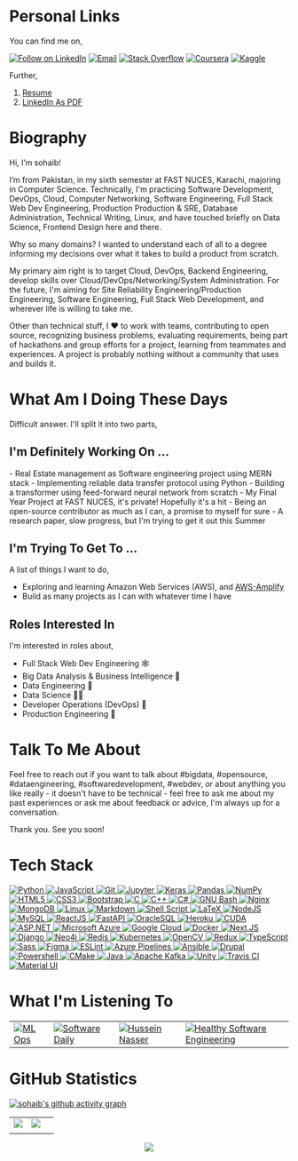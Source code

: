 <h1 align="left">Personal Links</h1>

You can find me on,

<p align="left">
  <a href="https://www.linkedin.com/in/sohaib1083/"><img title="Follow on LinkedIn" src="https://img.shields.io/badge/LinkedIn-0077B5?style=for-the-badge&logo=linkedin&logoColor=white"/></a>
  <a href="mailto:sohaib1083@gmail.com"><img title="Email" src="https://img.shields.io/badge/Gmail-D14836?style=for-the-badge&logo=gmail&logoColor=white"/></a>
  <a href="https://stackoverflow.com/users/24291092/sohaib-shamsi"><img title="Stack Overflow" src="https://img.shields.io/badge/Stack%20Overflow-FE7A16?style=for-the-badge&logo=stack%20overflow&logoColor=fff"/></a>
  <a href="https://www.coursera.org/user/2c56a3a15331af6652fc04b58a74b766"><img title="Coursera" src="https://img.shields.io/badge/Coursera-0056D2?style=for-the-badge&logo=coursera&logoColor=fff"/></a>
  <!-- <a href="https://devpost.com/Rubix982"><img title="Devpost" src="https://img.shields.io/badge/Devpost-003E54?style=for-the-badge&logo=devpost&logoColor=fff"/></a> -->
  <a href="https://www.kaggle.com/sohaib1083"><img title="Kaggle" src="https://img.shields.io/badge/Kaggle-20BEFF?style=for-the-badge&logo=kaggle&logoColor=fff"/></a>
  <!-- <a href="https://developers.google.com/profile/u/107055126661372803507#account"><img title="Google Developer's Profile" src="https://img.shields.io/badge/Developers%20Google-4285F4?style=for-the-badge&logo=google&logoColor=white"/></a>  
  <a href="https://opensoft.hashnode.dev/"><img title="OpenSoft" src="https://img.shields.io/badge/OpenSoft-2962FF?style=for-the-badge&logo=hashnode&logoColor=white"/></a>
  <a href="https://dev.to/rubix982"><img title="Dev.To" src="https://img.shields.io/badge/dev.to-0A0A0A?style=for-the-badge&logo=dev.to&logoColor=white"/></a> -->
  
</p>

Further,

1. [Resume](https://drive.google.com/file/d/1ISYE4ySrk6Rr0IykN_Jw8ZGxSOjBYmEA/view)
2. [LinkedIn As PDF](https://drive.google.com/file/d/1uRWMqb3DRKQomIjLb26aachJxXRl3ptA/view?usp=sharing)

<h1 align="left">Biography</h1>
<!-- 
<a href="https://github.com/sohaib1083"><img alt="views" title="Github views" src="https://komarev.com/ghpvc/?username=sohaib1083&style=flat-square" width="125"/></a> -->

Hi, I’m sohaib!

I’m from Pakistan, in my sixth semester at FAST NUCES, Karachi, majoring in Computer Science. Technically, I'm practicing Software Development, DevOps, Cloud, Computer Networking, Software Engineering, Full Stack Web Dev Engineering, Production Production & SRE, Database Administration, Technical Writing, Linux, and have touched briefly on Data Science, Frontend Design here and there.

Why so many domains? I wanted to understand each of all to a degree informing my decisions over what it takes to build a product from scratch.

My primary aim right is to target Cloud, DevOps, Backend Engineering, develop skills over Cloud/DevOps/Networking/System Administration. For the future, I'm aiming for Site Reliability Engineering/Production Engineering, Software Engineering, Full Stack Web Development, and wherever life is willing to take me.

Other than technical stuff, I :heart: to work with teams, contributing to open source, recognizing business problems, evaluating requirements, being part of hackathons and group efforts for a project, learning from teammates and experiences. A project is probably nothing without a community that uses and builds it.

<h1 align="left">What Am I Doing These Days</h1>

Difficult answer. I'll split it into two parts,

<h2 align="left">I'm Definitely Working On ...</h2>
<!-- 
- Being an [Open Source Fellow @MLH](https://fellowship.mlh.io/)! Amazing experience for community folks
- [Mapillary](https://github.com/facebookexternal/mapillary-python-sdk) - a project under Facebook Reality Labs, to release a Python 3 library built on the Mapillary API v4 to facilitate retrieving and working with Mapillary data. This is for the GeoInformatics community as an Open Source resource for everyone out there who wishes to get easy access to [Mapillary's Gigantic Dataset](https://www.mapillary.com/app/). Expect a major release soon!
- [Jina AI](https://github.com/jina-ai/jina), building a [Protein Search Prototype](https://github.com/georgeamccarthy/protein_search/pull/30) using Jina as a Neural Search Engine. I'm working currently on the Ops part by containerizing the application
- [Meshery](https://layer5.io/) as a contributor. "The service mesh management plane" for deploying, configuring, operating, measuring, tuning a Microservice architecture. I'm just starting, but it's extremely exciting to be a part of it
- [Y Combinator, Startup School '21](https://www.ycombinator.com/library), "Startup School" is a free online program for founders actively pursuing their own startup. It employs a 6 week program for batches where a team can work together weekly, have discussions and coordinating learning efforts and skill sharing relating heavily to startups!
- [SIG Interoperability - Continuous Delivery Foundation](https://github.com/cdfoundation/sig-interoperability), as a community member over what efforts the Open Source community can make for tackling the interoperability problem across the CI/CD ecosystem of tools and technologies
  - Reading either ["Designing Data-Intensive Applications: The Big Ideas Behind Reliable, Scalable, and Maintainable Systems"](https://www.amazon.com/Designing-Data-Intensive-Applications-Reliable-Maintainable/dp/1449373321) or ["Site Reliability Engineering: How Google Runs Production Systems"](https://www.amazon.com/Site-Reliability-Engineering-Production-Systems/dp/149192912X/ref=pd_lpo_3?pd_rd_i=149192912X&psc=1) whenever I'm away from my laptop -->
- Real Estate management as Software engineering project using MERN stack  
- Implementing reliable data transfer protocol using Python  
- Building a transformer using feed-forward neural network from scratch  
- My Final Year Project at FAST NUCES, it's private! Hopefully it's a hit  
- Being an open-source contributor as much as I can, a promise to myself for sure  
- A research paper, slow progress, but I'm trying to get it out this Summer  

  
  <h2 align="left">I'm Trying To Get To ...</h2>

A list of things I want to do,

- Exploring and learning Amazon Web Services (AWS), and [AWS-Amplify](https://aws.amazon.com/amplify/)
- Build as many projects as I can with whatever time I have

## Roles Interested In

I'm interested in roles about,


- Full Stack Web Dev Engineering 🕸️
- Big Data Analysis & Business Intelligence 🧠
- Data Engineering 🚒
- Data Science 👨‍🔬
- Developer Operations (DevOps) 🤖
- Production Engineering 🦯


<h1 align="left">Talk To Me About</h1>

Feel free to reach out if you want to talk about #bigdata, #opensource, #dataengineering, #softwaredevelopment, #webdev, or about anything you like really - it doesn't have to be technical - feel free to ask me about my past experiences or ask me about feedback or advice, I'm always up for a conversation.

Thank you. See you soon!

<!-- # Certifications

| | | | |
| ----------- | ----------- | ----------- | ----------- |
| ![Deep Learning Specialization @ Deep Learning](https://s3.amazonaws.com/coursera_assets/meta_images/generated/CERTIFICATE_LANDING_PAGE/CERTIFICATE_LANDING_PAGE~TXFEKNJQ7WVE/CERTIFICATE_LANDING_PAGE~TXFEKNJQ7WVE.jpeg) | ![DeepLearning.AI Tensorflow Developer](https://s3.amazonaws.com/coursera_assets/meta_images/generated/CERTIFICATE_LANDING_PAGE/CERTIFICATE_LANDING_PAGE~57GG4X4J48HY/CERTIFICATE_LANDING_PAGE~57GG4X4J48HY.jpeg) | ![The UNIX Workbench](https://s3.amazonaws.com/coursera_assets/meta_images/generated/CERTIFICATE_LANDING_PAGE/CERTIFICATE_LANDING_PAGE~GY8QEKZHRAQF/CERTIFICATE_LANDING_PAGE~GY8QEKZHRAQF.jpeg) | ![Google Cloud Fundamentals: Core Infrastructure](https://s3.amazonaws.com/coursera_assets/meta_images/generated/CERTIFICATE_LANDING_PAGE/CERTIFICATE_LANDING_PAGE~BKZKFUZPJDW5/CERTIFICATE_LANDING_PAGE~BKZKFUZPJDW5.jpeg)
| ![Google Cloud Big Data And Machine Learning Fundamentals](https://s3.amazonaws.com/coursera_assets/meta_images/generated/CERTIFICATE_LANDING_PAGE/CERTIFICATE_LANDING_PAGE~5PH3QTYTHEMM/CERTIFICATE_LANDING_PAGE~5PH3QTYTHEMM.jpeg) | ![Machine Learning @ Stanford Online](https://s3.amazonaws.com/coursera_assets/meta_images/generated/CERTIFICATE_LANDING_PAGE/CERTIFICATE_LANDING_PAGE~6XQ5BSTL6MSG/CERTIFICATE_LANDING_PAGE~6XQ5BSTL6MSG.jpeg) | ![Continuous Delivery & DevOps - University Of Virginia, Darden School Of Business](https://s3.amazonaws.com/coursera_assets/meta_images/generated/CERTIFICATE_LANDING_PAGE/CERTIFICATE_LANDING_PAGE~836VWQQJ9F57/CERTIFICATE_LANDING_PAGE~836VWQQJ9F57.jpeg) | ![SUSE Scholarship Challenge Finalist 2021 @Udacity, @SUSE](https://udacity-email.s3.us-west-2.amazonaws.com/SUSE/SUSE_Scholarship_Finalist_Badge.png?bsft_aaid=affd8710-61ff-4001-baca-1d4a7303381d&bsft_eid=c10c73ad-a3fc-4be5-8a8e-406fe76a2062&utm_campaign=sch_600_2021-08-04_ndxxx_suse-100-completion-badge&utm_source=blueshift&utm_medium=email&utm_content=sch_600_2021-08-04_ndxxx_suse-100-completion-badge&bsft_clkid=98dac48e-82fb-4a17-9422-990158e04d87&bsft_uid=1ad320c9-3e03-4e9c-bf57-15c259eb60cb&bsft_mid=e9b16371-15d0-4f21-800d-beb044dc1d74&bsft_mime_type=html&bsft_ek=2021-08-04T13%3A22%3A39Z&bsft_lx=4&bsft_tv=7) |
| ![AWS Fundamental @ Udacity AWS ML Scholarship](https://user-images.githubusercontent.com/41635766/128562528-47a5799b-f362-4df6-ab6a-42a52d230415.png) | <a href="https://www.qwiklabs.com/public_profiles/d0984371-b6fe-43de-ae48-a4cbad94d26f"><img style="width=270;height=270;" alt="Qwiklabs, Google Cloud Platform" src="https://user-images.githubusercontent.com/41635766/128562687-83258efc-29e7-4ce7-a065-29906e4ece7e.png" /></a>
 | | |
 -->

# Tech Stack

<p align="left">
 <a href="#">
<img alt="Python" src="https://img.shields.io/badge/python%20-%2314354C.svg?&style=for-the-badge&logo=python&logoColor=white"/>
<img alt="JavaScript" src="https://img.shields.io/badge/javascript%20-%23323330.svg?&style=for-the-badge&logo=javascript&logoColor=%23F7DF1E"/>
<img alt="Git" src="https://img.shields.io/badge/git%20-%23F05033.svg?&style=for-the-badge&logo=git&logoColor=white"/>
<img alt="Jupyter" src="https://img.shields.io/badge/Jupyter%20-%23F37626.svg?&style=for-the-badge&logo=Jupyter&logoColor=white" />
<img alt="Keras" src="https://img.shields.io/badge/Keras%20-%23D00000.svg?&style=for-the-badge&logo=Keras&logoColor=white"/>
<img alt="Pandas" src="https://img.shields.io/badge/pandas%20-%23150458.svg?&style=for-the-badge&logo=pandas&logoColor=white" />
<img alt="NumPy" src="https://img.shields.io/badge/numpy%20-%23013243.svg?&style=for-the-badge&logo=numpy&logoColor=white" />
<img alt="HTML5" src="https://img.shields.io/badge/html5%20-%23E34F26.svg?&style=for-the-badge&logo=html5&logoColor=white"/>
<img alt="CSS3" src="https://img.shields.io/badge/css3%20-%231572B6.svg?&style=for-the-badge&logo=css3&logoColor=white"/>
<img alt="Bootstrap" src="https://img.shields.io/badge/bootstrap%20-%23563D7C.svg?&style=for-the-badge&logo=bootstrap&logoColor=white"/>
<img alt="C" src="https://img.shields.io/badge/c%20-%2300599C.svg?&style=for-the-badge&logo=c&logoColor=white"/>
<img alt="C++" src="https://img.shields.io/badge/c++%20-%2300599C.svg?&style=for-the-badge&logo=c%2B%2B&ogoColor=white"/>
<img alt="C#" src="https://img.shields.io/badge/c%23%20-%23239120.svg?&style=for-the-badge&logo=c-sharp&logoColor=white"/>
<img alt="GNU Bash" src="https://img.shields.io/badge/gnu%20bash-4EAA25?&style=for-the-badge&logo=gnu%20bash&logoColor=white"/>   
<img alt="Nginx" src="https://img.shields.io/badge/nginx%20-%23009639.svg?&style=for-the-badge&logo=nginx&logoColor=white"/>
<img alt="MongoDB" src ="https://img.shields.io/badge/MongoDB-%234ea94b.svg?&style=for-the-badge&logo=mongodb&logoColor=white"/>
<img alt="Linux" src="https://img.shields.io/badge/Ubuntu-E95420?style=for-the-badge&logo=ubuntu&logoColor=white" />
<img alt="Markdown" src="https://img.shields.io/badge/markdown-%23000000.svg?&style=for-the-badge&logo=markdown&logoColor=white"/>
<img alt="Shell Script" src="https://img.shields.io/badge/shell_script%20-%23121011.svg?&style=for-the-badge&logo=gnu-bash&logoColor=white"/>
<img alt="LaTeX" src="https://img.shields.io/badge/latex%20-%23008080.svg?&style=for-the-badge&logo=latex&logoColor=white"/>
<img alt="NodeJS" src="https://img.shields.io/badge/Nodejs-Nodejs?style=for-the-badge&logo=node.js&color=303030"/>
<img alt='MySQL' src="https://img.shields.io/badge/SQL-MySQL?style=for-the-badge&logo=mysql&color=F29111"/>
<img alt='ReactJS' src="https://img.shields.io/badge/ReactJS-ReactJS?style=for-the-badge&logo=react&color=303030"/>   
<img alt='FastAPI' src="https://img.shields.io/badge/FastAPI-FastAPI?style=for-the-badge&logo=fastapi&color=18191a"/>
<img alt='OracleSQL' src="https://img.shields.io/badge/OracleSQL-OracleSQL?style=for-the-badge&logo=oracle&color=F80000"/>
<img alt='Heroku' src="https://img.shields.io/badge/Heroku-Heroku?style=for-the-badge&logo=heroku&color=430098"/>
<img alt='CUDA' src="https://img.shields.io/badge/CUDA-CUDA?style=for-the-badge&logo=NVIDIA&color=1A1918"/>
<img alt='ASP.NET' src="https://img.shields.io/badge/ASPNET-ASPNET?style=for-the-badge&logo=.net&color=5C2D91"/>
<img alt='Microsoft Azure' src="https://img.shields.io/badge/Microsoft%20Azure-Microsoft%20Azure?style=for-the-badge&logo=microsoft%20azure&color=303030"/>
<img alt='Google Cloud' src="https://img.shields.io/badge/Google%20Cloud-Google%20Cloud?style=for-the-badge&logo=google%20cloud&color=242526"/>
<img alt='Docker' src="https://img.shields.io/badge/Docker-Docker?style=for-the-badge&logo=docker&color=18191a"/>
<img alt='Next.JS' src="https://img.shields.io/badge/NextJS-NextJS?style=for-the-badge&logo=next.js&color=000000"/>
<img alt="Django" src="https://img.shields.io/badge/Django-Django?style=for-the-badge&logo=django&color=092E20"/>
<img alt="Neo4j" src="https://img.shields.io/badge/Neo4j-Neo4j?style=for-the-badge&logo=neo4j&color=63b443"/>
<img alt="Redis" src="https://img.shields.io/badge/Redis-Redis?style=for-the-badge&logo=redis&color=1a191b"/>
<img alt="Kubernetes" src="https://img.shields.io/badge/Kubernetes-Kubernetes?style=for-the-badge&logo=kubernetes&logoColor=fff&color=326CE5"/>
<img alt="OpenCV" src="https://img.shields.io/badge/OpenCV-OpenCV?style=for-the-badge&logo=opencv&logoColor=fff&color=5C3EE8"/>
<img alt="Redux" src="https://img.shields.io/badge/Redux-Redux?style=for-the-badge&logo=redux&logoColor=fff&color=764ABC"/>
<img alt="TypeScript" src="https://img.shields.io/badge/TypeScript-TypeScript?style=for-the-badge&logo=typescript&logoColor=fff&color=3178C6"/>
<img alt="Sass" src="https://img.shields.io/badge/Sass-Sass?style=for-the-badge&logo=sass&logoColor=fff&color=CC6699"/>
<img alt="Figma" src="https://img.shields.io/badge/Figma-Figma?style=for-the-badge&logo=figma&logoColor=fff&color=F24E1E"/>
<img alt="ESLint" src="https://img.shields.io/badge/ESLint-ESLint?style=for-the-badge&logo=eslint&logoColor=fff&color=4B32C3"/>   
<img alt="Azure Pipelines" src="https://img.shields.io/badge/Azure%20Pipelines-Azure%20Pipelines?style=for-the-badge&logo=Azure%20Pipelines&logoColor=fff&color=2560E0"/>   
<img alt="Ansible" src="https://img.shields.io/badge/Ansible-Ansible?style=for-the-badge&logo=ansible&logoColor=fff&color=EE0000"/>
<img alt="Drupal" src="https://img.shields.io/badge/Drupal-0678BE?style=for-the-badge&logo=drupal&logoColor=fff&color=0678BE"/>
<img alt="Powershell" src="https://img.shields.io/badge/Powershell-Powershell?style=for-the-badge&logo=powershell&logoColor=fff&color=5391FE"/>
<img alt="CMake" src="https://img.shields.io/badge/CMake-CMake?style=for-the-badge&logo=cmake&logoColor=fff&color=064F8C"/>
<img alt="Java" src="https://img.shields.io/badge/Java-007396?style=for-the-badge&logo=java&logoColor=fff&color=007396"/>
<img alt="Apache Kafka" src="https://img.shields.io/badge/Apache%20Kafka-231F20?style=for-the-badge&logo=apache%20kafka&logoColor=fff&color=231F20"/>
<img alt="Unity" src="https://img.shields.io/badge/Unity-000000?style=for-the-badge&logo=unity&logoColor=fff&color=000000"/>
<img alt="Travis CI" src="https://img.shields.io/badge/travis%20ci-3EAAAF?style=for-the-badge&logo=travis%20ci&logoColor=fff&color=3EAAAF"/>
<img alt="Material UI" src="https://img.shields.io/badge/material%2dui-0081CB?style=for-the-badge&logo=material%2Dui&logoColor=fff&color=0081CB"/>   
 </a>
</p>

<h1 align="left">What I'm Listening To</h1>

| | | | |
| ----------- | ----------- | ----------- | ----------- |
| <a href="https://podcasts.google.com/feed/aHR0cHM6Ly9mZWVkcy5tZWdhcGhvbmUuZm0vU0VENDg0Mzk4MTQwMQ?sa=X&ved=2ahUKEwjGpIWC3qTuAhUNwIUKHb35DiAQ9sEGegQIARAW"><img alt="ML Ops" src="https://encrypted-tbn0.gstatic.com/images?q=tbn:ANd9GcRr34pF8yatG2okafwNcNuTr4iTiLI_nsz_w-qNHvcCMGEixt3m"/></a> | <a href="https://podcasts.google.com/feed/aHR0cHM6Ly9mZWVkcy5tZWdhcGhvbmUuZm0vU0VENDg0Mzk4MTQwMQ?sa=X&ved=2ahUKEwjGpIWC3qTuAhUNwIUKHb35DiAQ9sEGegQIARAW"><img alt="Software Daily" src="https://encrypted-tbn2.gstatic.com/images?q=tbn:ANd9GcRXZ_Kpfw4I5I0cWxroJ-U4S9xTqNY8JNxLjOKh4_LOJ9-3taA"/></a> | <a href="https://www.youtube.com/user/GISIGeometry"><img alt="Hussein Nasser" src="https://encrypted-tbn3.gstatic.com/images?q=tbn:ANd9GcTsmIuMvyrwcNVQFeNpXi4zltwaFMAfi-7Wy1GptvcDhBbqOZiB"/></a> | <a href="https://www.youtube.com/channel/UCfe_znKY1ukrqlGActlFmaQ"><img alt="Healthy Software Engineering" src="https://yt3.ggpht.com/ytc/AAUvwniN_rrNoHmuHwTrXYOglDQoUiswrhISeUCDgnsuBA=s88-c-k-c0x00ffffff-no-rj"/></a> |

<h1 align="left">GitHub Statistics</h1>

[![sohaib's github activity graph](https://activity-graph.herokuapp.com/graph?username=sohaib1083&theme=github)](https://github.com/ashutosh00710/github-readme-activity-graph)

| | | |
| ----------- | ----------- | ----------- |
| <img src="https://wakatime.com/share/@sohaib1083/fe37979d-dbbb-440c-bf15-b925bd83b53d.png" /> | <img src="https://wakatime.com/share/@sohaib1083/130a5ce7-02bb-4aff-b0a1-1856f3fabd01.png" /> |
| | | |

<div align="center">
   <img src="https://github-profile-trophy.vercel.app/?username=sohaib1083&theme=flat&no-frame=true&margin-w=30" />
</div>

<!-- 
## Metrics

![Metrics](https://metrics.lecoq.io/Rubix982?template=classic&base.indepth=true&isocalendar=1&languages=1&people=1&activity=1&achievements=1&notable=1&discussions=1&stackoverflow=1&tweets=1&posts=1&followup=1&repositories=1&lines=1&gists=1&base.indepth=true&base.hireable=false&repositories=100&repositories.batch=100&repositories.forks=false&repositories.affiliations=owner&isocalendar.duration=half-year&languages.ignored=html%2C%20css&languages.limit=8&languages.threshold=0%25&languages.other=false&languages.colors=github&languages.sections=most-used&languages.indepth=false&languages.analysis.timeout=15&languages.categories=markup%2C%20programming&languages.recent.categories=markup%2C%20programming&languages.recent.load=300&languages.recent.days=14&followup.sections=repositories&followup.indepth=false&followup.archived=true&people.limit=24&people.identicons=false&people.identicons.hide=false&people.size=28&people.types=followers%2C%20following&people.shuffle=false&activity.limit=5&activity.load=300&activity.days=14&activity.visibility=all&activity.timestamps=false&activity.filter=all&achievements.threshold=C&achievements.secrets=true&achievements.display=detailed&achievements.limit=0&notable.from=organization&notable.repositories=false&notable.indepth=false&notable.types=commit&discussions.categories=true&discussions.categories.limit=0&repositories.pinned=0&stackoverflow.user=10576072&stackoverflow.sections=answers-top%2C%20questions-recent&stackoverflow.limit=2&stackoverflow.lines=4&stackoverflow.lines.snippet=2&tweets.attachments=true&tweets.limit=2&tweets.user=SaifUlI25919743&posts.source=hashnode&posts.descriptions=true&posts.covers=true&posts.limit=4&posts.user=Rubix982&config.timezone=Asia%2FKarachi) -->
